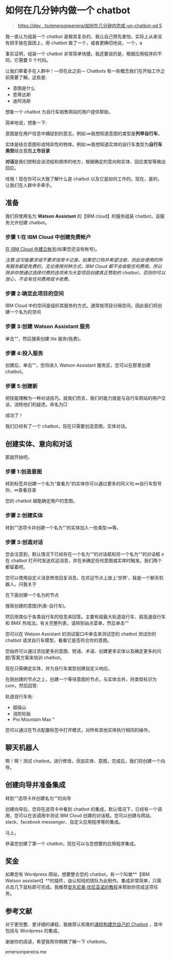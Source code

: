 # 如何在几分钟内做一个 chatbot

> [https://dev . to/emersonpereira/如何在几分钟内完成-un-chatbot-od 5](https://dev.to/emersonpereira/como-fazer-um-chatbot-em-poucos-minutos-od5)

我一直认为组装一个 chatbot 是极其复杂的，我让自己预先害怕，实际上从来没有把手放在面团上，用 chatbot 做了一个，或者更确切地说，一个，a

事实证明，组装一个 chatbot 非常简单快捷。我还要说的是，根据应用程序的不同，它需要 0 个代码。

让我们牵着手在人群中！—但在此之前— Chatbots 有一些概念我们在开始工作之前需要了解。这些是:

*   意图是什么
*   恩蒂达斯
*   迪阿洛斯

想象一个 chatbot 为自行车销售网站的用户提供帮助。

简单地说，想象一下:

意图是在用户信息中捕捉到的意志。例如:∞我想知道意图的类型是**列举自行车**。

实体是结合意图形成特异性的物体。例如:∞我想知道实体的自行车类型为**自行车类型**结合意图**上市目录**

**对话**是我们控制会谈流程和顺序的地方，根据确定的意向和实体、回应类型等做出回应。

哇哦！现在你可以大致了解什么是 chatbot 以及它是如何工作的。现在，是的，让我们在人群中手牵手。

## 准备

我们将使用名为 **Watson Assistant** 的【IBM cloud】的服务组装 chatbot，该服务允许创建 chatbot。

### 步骤 1:在 IBM Cloud 中创建免费帐户

[在 IBM Cloud 中建立帐号](https://cloud.ibm.com/)(如果您还没有帐号)。

*注意:这可能要求或不要求信用卡记录。如果您订购并希望注册，则此处使用的所有服务都是免费的，无论使用何种方式，IBM Cloud 都不会收取任何费用。所以除非你想通过选择付费的选项来为大型项目创建真正赞助的 chatbot，否则你可以放心，不会有任何费用或卡收费。*

### 步骤 2:确定此项目的空间

IBM Cloud 中的空间是组织其服务的方式。通常按项目分隔空间，因此我们将创建一个名为的空间

### 步骤 3:创建 Watson Assistant 服务

单击“”，然后搜索创建 lite 服务(免费)。

### 步骤 4:投入服务

创建后，单击“”，您将进入 Watson Assistant 服务区，您可以在那里创建 chatbot。

### 步骤 5:创建新

把技能理解为一种对话技巧。就我们而言，我们的能力就是与自行车网站的用户交谈，消除他们的疑虑。命名为□

成功了！

我们已经有了一个 chatbot，现在只需要创造意图，实体对话。

## 创建实体、意向和对话

那就开始吧。

### 步骤 1:创造意图

转到标签并创建一个名为“查看为”的实体你可以通过更多的同义句:∞自行车型号你，∞查看目录

您的 chatbot 越能确定用户的意图。

### 步骤 2:创建实体

转到“”选项卡并创建一个名为“”的实体加入一些类型:∞等。

### 步骤 3:创造对话

您会注意到，默认情况下已经存在一个名为“”的对话框和另一个名为“”的对话框 o 在 chatbot 打开时发送欢迎消息，并在未确定任何意图或实体时触发。我们两个都留着吧。

您可以使用自定义消息修改回复消息。在欢迎节点上放上‘世界’，我是一个聊天机器人。问我关于

在下面创建一个名为的节点

搜索创建的意图(列表-自行车)。

然后用类似于各类自行车的信息来回答。主要有超最大轨道自行车、超高速自行车和 BMX 热戏法。有关完整列表，请转到站点菜单，然后单击“”

您可以在 Watson Assistant 的测试窗口中单击来测试您的 chatbot 测试你的 chatbot 请求自行车模型，看看它是否符合你的意图。

您始终可以通过添加更多的意图、短语、术语、创建更多实体以及确定更多的问题/答案方案来培训 chatbot。

现在只需确定实体，并为自行车类型创建自定义响应。

在刚创建的节点之上，创建一个等待意图的节点，与实体合并，将类型标识为 com，然后回答:

轨道自行车有:

*   超级山
*   消防轮胎
*   Pro Mountain Max "

您可以通过在节点配置标签中打开模式，对所有其他实体执行相同的操作。

## 聊天机器人

啊！啊！测试 chatbot。进行修改，添加实体、意图，完成后，我们将创建一个向导。

## 创建向导并准备集成

转到“”选项卡并创建名为“”的向导

创建向导后，您将在选项卡中看到 chatbot 的集成，默认情况下，已经有一个调用，您可以在该调用中测试 IBM Cloud 创建的对话框。您可以创建与网站、slack、facebook messenger、自定义应用程序等的集成。

马上。

恭喜您创建了第一个 chatbot，现在可以与您想要的应用程序集成。

## 奖金

如果您有 Wordpress 网站，想要整合您的 chatbot，有一个叫做**【IBM Watson assistant】**的插件，由认知班的团队为此制作。集成非常简单，只需点击几下鼠标即可完成。我推荐[安东尼奥·坎尼亚诺的教程](https://medium.com/ibm-watson/add-watson-assistant-to-your-wordpress-site-6f30d537b9e5)来帮助你完成这项任务。

## 参考文献

对于更完整、更详细的课程，我推荐认知类的[课程构建您自己的 Chatbot](https://cognitiveclass.ai/courses/how-to-build-a-chatbot/) ，其中包括与 Wordpress 的集成。

谢谢你的阅读，希望我帮你稍微了解一下 chatbots。

emersonpereira.me